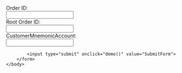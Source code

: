 <!DOCTYPE html>
<html>
    <head>
        <title>Basic Web Page</title>
    </head>
    <body>
		<form action="http://localhost:5000/api/v1/resources/books/all" name="myForm" method="post">
			<label for="orderid">Order ID: </label><br>
			<input type="text" id="orderid" name="orderid"><br>
			<label for="rootorderid">Root Order ID: </label><br>
			<input type="text" id="rootorderid" name="rootorderid"><br>
			<label for="custmnemonicaccount">CustomerMnemonicAccount: </label><br>
			<input type="text" id="custmnemonicaccount" name="custmnemonicaccount"><br>
			
			<input type="submit" onclick="demo()" value="SubmitForm">
		</form>
	</body>
	

